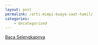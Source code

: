 ```yaml
---
layout: post
permalink: /arti-mimpi-buaya-saat-hamil/
categories:
    - Uncategorized
---
```


[Baca Selengkapnya](/10)